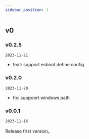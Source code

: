 ```yaml
---
sidebar_position: 1
---
```


## v0

### v0.2.5

`2023-11-21`

- feat: support esboot define config

### v0.2.0

`2023-11-20`

- fix: suppoort windows path

### v0.0.1

`2023-11-16`

Release first version。
